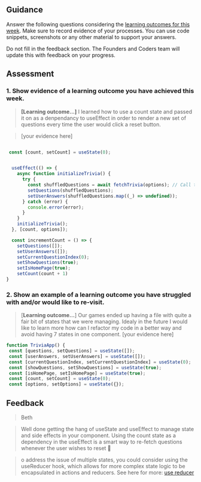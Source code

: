 ## Guidance
Answer the following questions considering the [learning outcomes for this week](https://learn.foundersandcoders.com/course/syllabus/developer/client-side-app/learning-outcomes/).
Make sure to record evidence of your processes. You can use code snippets, screenshots or any other material to support your answers.

Do not fill in the feedback section. The Founders and Coders team will update this with feedback on your progress.

## Assessment
 ### 1. Show evidence of a learning outcome you have achieved this week.
> **[Learning outcome...]**
> I learned how to use a count state and passed it on as a denpendancy to useEffect in order to render a new set of questions every time the user would click a reset button.

> [your evidence here]

```js

 const [count, setCount] = useState(0);


  useEffect(() => {
    async function initializeTrivia() {
      try {
        const shuffledQuestions = await fetchTrivia(options); // Call the fetchTrivia function
        setQuestions(shuffledQuestions);
        setUserAnswers(shuffledQuestions.map((_) => undefined));
      } catch (error) {
        console.error(error);
      }
    }
    initializeTrivia();
  }, [count, options]);

  const incrementCount = () => {
    setQuestions([]);
    setUserAnswers([]);
    setCurrentQuestionIndex(0);
    setShowQuestions(true);
    setIsHomePage(true);
    setCount(count + 1)
}

```


 ### 2. Show an example of a learning outcome you have struggled with and/or would like to re-visit.
> [**Learning outcome...**]
> Our games ended up having a file with quite a fair bit of states that we were managing. Idealy in the future I would like to learn more how can I refactor my code in a better way and avoid having 7 states in one component.
> [your evidence here]
>
 ```js
function TriviaApp() {
  const [questions, setQuestions] = useState([]);
  const [userAnswers, setUserAnswers] = useState([]);
  const [currentQuestionIndex, setCurrentQuestionIndex] = useState(0);
  const [showQuestions, setShowQuestions] = useState(true);
  const [isHomePage, setIsHomePage] = useState(true);
  const [count, setCount] = useState(0);
  const [options, setOptions] = useState({});
```

## Feedback
> Beth

> Well done getting the hang of useState and useEffect to manage state and side effects in your component. Using the count state as a dependency in the useEffect is a smart way to re-fetch questions whenever the user wishes to reset 👏

> o address the issue of multiple states, you could consider using the useReducer hook, which allows for more complex state logic to be encapsulated in actions and reducers. See here for more: [use reducer](https://react.dev/reference/react/useReducer)
